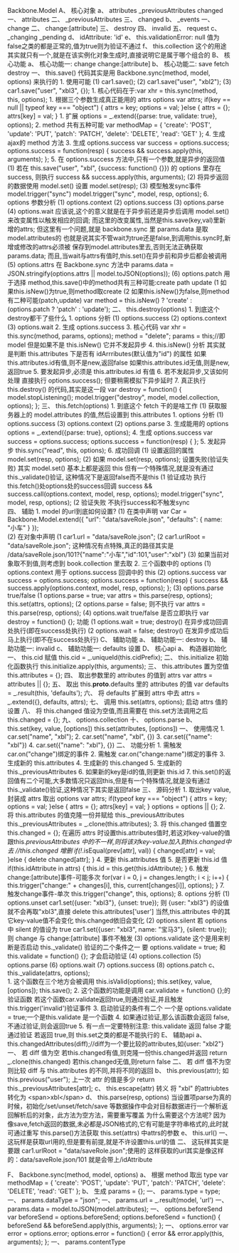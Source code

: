 Backbone.Model
A、 核心对象
	a、 attributes  _previousAttributes  changed
		一、 attributes
		二、 _previousAttributes
		三、 changed
	b、 _events
		一、 change
		二、 change:[attribute]
		三、 destroy
		四、 invalid
		五、 request
	c、 _changing  _pending
	d、 idAttribute: 'id'
	e、 this.validationError: null
		值为false之类的都是正常的,值为true则为验证不通过
	f、 this.collection
		这个的用途其实就只有一个,就是在该实例化对象生成时,直接说明它是属于哪个组合的
B、 核心功能
	a、 核心功能一: change  change:[attribute]
	b、 核心功能二: save  fetch  destroy
		一、 this.save() 代码其实是用 Backbone.sync(method, model, options) 来执行的 
			1. 使用可能
				(1) car1.save();
				(2) car1.save("user", "xbl2");
				(3) car1.save("user", "xbl3", {});
			1. 核心代码在于:var xhr = this.sync(method, this, options);
			1. 根据三个参数生成真正能用的 attrs options
				var attrs;
	            if(key == null || typeof key === "object") {
	                attrs = key;
	                options = val;
	            }else {
	                attrs = {};
	                attrs[key] = val;
	            }
	        1. 扩展 options = _.extend({parse: true, validate: true}, options);
			2. method 共有五种可能
				var methodMap = {
					'create': 'POST',
					'update': 'PUT',
					'patch': 'PATCH',
					'delete': 'DELETE',
					'read': 'GET'
				};
			4. 生成ajax的 method 方法
			3. 生成 options.success
				var success = options.success;
		        options.success = function(resp) {
		           success && success.apply(this, arguments); 
		        };
		    5. 在 options.success 方法中,只有一个参数,就是异步的返回值
		    	(1) 若在 this.save("user", "xbl", {success: function() {}}) 
		    		的 options 里存在 success, 则执行 success && success.apply(this, arguments); 
		    	(2) 将异步返回的数据使用 model.set() 设置
		    		model.set(resp);
		    	(3) 模型触发sync事件 model.trigger("sync")
		    		model.trigger("sync", model, resp, options);
		    6. options 参数分析
		    	(1) options.context
		    	(2) options.success
		    	(3) options.parse
		    	(4) options.wait
		    		应该说,这个的意义就是在于异步前还是异步后调用 model.set() 来改变属性以触发相应的回调;
		    		而这里的改变属性,当然是this.save(key,val)里新增的attrs;
		    		但这里有一个问题,就是 backbone.sync 里 params.data 是取model.attributes的
		    		也就是说其实不管wait为true还是false,到调用this.sync时,新增或修改的attrs必须被
		    		保存到model.attributes里去,否则无法正确获取 params.data;
		    		而且,当wait与attrs有值时,this.set()在异步前和异步后都会被调用
		    	(5) options.attrs
		    		在 Backbone.sync 方法中
		    		params.data = JSON.stringify(options.attrs || model.toJSON(options));
		    	(6) options.patch 
		    		用于选择 method,this.save()中的method共有三种可能:create  path  update
		    		(1 如果this.isNew()为true,则method取create
		    		(2 如果this.isNew()为false,则method有二种可能(patch,update)
		    		var method = this.isNew() ? 'create' : (options.patch ? 'patch' : 'update');
		二、 this.destroy(options)
			1. 到底这个destroy都干了些什么
			1. options 分析
				(1) options.success
				(2) options.context
				(3) options.wait
			2. 生成 options.success
			3. 核心代码 var xhr = this.sync(method, params, options);
				method = "delete";
				params = this;//即model
				但是如果不是 this.isNew() 它并不发起异步
			4. this.isNew() 分析
				其实就是判断 this.attributes 下是否有 idArrributes(默认值为"id") 的属性
				如果this.attributes.id有值,则不是new,返回false
				如果this.attributes.id无值,则是new,返回true
			5. 要发起异步,必须是 this.attributes.id 有值
			6. 若不发起异步,又该如何处理
				直接执行 options.success(); 但要稍需模拟下异步延时
			7. 真正执行 this.destroy() 的代码,其实是这一段
				var destroy = function() {
	                model.stopListening();
	                model.trigger("destroy", model, model.collection, options);
	            };
		三、 this.fetch(options)
			1. 到底这个 fetch 干的是啥工作
				(1) 获取服务器上的 model.attributes 的值,然后设置到 this.attributes
			1. options 分析
				(1) options.success
				(3) options.context
				(2) options.parse
			3. 生成能用的 options
				options = _.extend({parse: true}, options);
			4. 生成 options.success
				var success = options.success;
	            options.success = function(resp) {
	            };
	        5. 发起异步
	        	this.sync("read", this, options);
	        6. 成功回调
	        	(1) 设置返回的属性
	        		model.set(resp, options);
	        	(2) 如果 model.set(resp, options); 设置失败(验证失败)
	        		其实 model.set() 基本上都是返回 this
	        		但有一个特殊情况,就是没有通过 this._validate()验证,
	        		这种情况下是返回false而不是this
	        		(1 验证成功
	        			执行this.fetch()处options处的success回调
	        			success && success.call(options.context, model, resp, options);
                		model.trigger("sync", model, resp, options);
	        		(2 验证失败
	        			不执行success和不触发sync	
	    四、 辅助
	    	1. model 的url到底如何设置?
	    		(1) 在类中声明
		    		var Car = Backbone.Model.extend({
						"url": "data/saveRole.json",
						"defaults": {
							name: "小车"
						}
					});		
				(2) 在对象中声明
					(1 car1.url = "data/saveRole.json";
					(2 car1.urlRoot = "data/saveRole.json";
						这种情况有点特殊,真正的路径其实是
						/data/saveRole.json/101?{"name":"小车","id":101,"user":"xbl"}
				(3) 如果当前对象取不到值,则考虑到 book.collection 里去取
			2. 三个函数中的 options
				(1) options.context
					用于 options.success 回调中的 this
				(2) options.success
					var success = options.success;
		            options.success = function(resp) {
		            	success && success.apply(options.context, model, resp, options);
		            };
		        (3) options.parse  true/false
		        	(1 options.parse = true;
		        		var attrs = this.parse(resp, options);
		        		this.set(attrs, options);
		        	(2 options.parse = false;
		        		则不执行 var attrs = this.parse(resp, options);
		        (4) options.wait  true/false
					是否立即执行  var destroy = function() {}; 功能
					(1 options.wait = true;
						destroy() 在异步成功回调处执行(即在success处执行)
					(2 options.wait = false;
						destroy() 在发异步成功后马上执行(即不在success处执行)
C、 辅助功能
	a、 辅助功能一: destroy
	b、 辅助功能一: invalid
	c、 辅助功能一: defaults 设置
D、 核心api
	a、 构造器初始化
		一、 this.cid 赋值 
			this.cid = _.uniqueId(this.cidPrefix);
		二、 this.initialize 初始化函数执行
			this.initialize.apply(this, arguments);
		三、 this.attributes 置为空值
			this.attributes = {};
		四、 取出参数里的 attributes 的值到 attrs
			var attrs = attributes || {};
		五、 取出 this.__proto__.defaults 里的 attributes 的值
			var defaults = _.result(this, 'defaults');
		六、 将 defaults 扩展到 attrs 中去
			attrs = _.extend({}, defaults, attrs);
		七、 调用 this.set(attrs, options);
			启动 attrs 值的设置
		八、 将 this.changed 值设为空值,而且需要在 this.set方法调用之后
			this.changed = {};
		九、 options.collection
		十、 options.parse
	b、 this.set(key, value, [options])   this.set(attributes, [options])
		一、 使用情况
			1. car.set("name", "xbl");
			2. car.set("name", "xbl", {})
			3. car.set({"name": "xbl"})
			4. car.set({"name": "xbl"}, {})
		二、 功能分析
			1. 需触发 car.on("change")绑定的事件
			2. 需触发 car.on("change:name")绑定的事件
			3. 生成新的 this.attributes
			4. 生成新的 this.changed
			5. 生成新的 this._previousAttributes
			6. 如果新的key是id的值,则更新 this.id
			7. this.set()的返回值有二个可能,大多数情况只返回this,但是有一个特殊情况,就是没有通过
				this._validate()验证,这种情况下其实是返回false
		三、 源码分析
			1. 取出key value,封装成 attrs
				取出 options
				var attrs;
	            if(typeof key === "object") {
	                attrs = key;
	                options = val;
	            }else {
	                attrs = {};
	                attrs[key] = val;
	            }
	            options = options || {};
			2. 将 this.attributes 的值克隆一份并赋给 this._previousAttributes
				this._previousAttributes = _.clone(this.attributes);
			3. 将 this.changed 值置空 this.changed = {};
				在遍历 attrs 时设置this.attributes值时,若这对key-value的值跟this._previousAttributes
				中的不一样,则将该对key-value加入到this.changed中去
            	//this.changed 增删
                if(!_.isEqual(prev[attr], val)) {
                    changed[attr] = val;
                }else {
                    delete changed[attr];
                }
            4. 更新 this.attributes 值
            5. 是否更新 this.id 值
            	if(this.idAttribute in attrs) {
	                this.id = this.get(this.idAttribute);
	            }
	        6. 触发change:[attribute]事件-可能多次
	        	for(var i = 0, j = changes.length; i < j; i++) {
	                this.trigger("change:" + changes[i], this, current[changes[i]], options);
	            }
	        7. 触发change事件-单次
				this.trigger("change", this, options);
			8. options 分析
				(1) options.unset
					car1.set({user: "xbl3"}, {unset: true});
					则 {user: "xbl3"} 的设值就不会再取"xbl3",直接 delete this.attributes['user']
					当然,this.attributes 中的其它key-value值不会变化
					this.changed依旧会变化
				(2) options.silent
					若 options 中 silent 的值设为 true
					car1.set({user: "xbl3", name: "宝马3"}, {silent: true});
					则 change 与 change:[attribute] 事件不触发
				(3) options.validate
					这个是用来判断是否启动 this._validate() 验证的二个条件之一
					要 options.validate = true; 和 this.validate = function() {};
					才会启动验证
				(4) options.collection
				(5) options.parse
				(6) options.wait
				(7) options.success
				(8) options.patch
	c、 this._validate(attrs, options);  
		1. 这个函数在三个地方会被调用
			this.isValid(options);
			this.set(key, value, [options]);
			this.save();
		2. 这个函数的功能是调用 car.validate = function() {};的验证函数
			若这个函数car.validate返回true,则通过验证,并且触发this.trigger('invalid')验证事件
		3. 启动验证的条件有二个
			一个是 options.validate = true;一个是this.validate 是一个函数
		4. 如果通过验证,那么该函数会返回 false,不通过验证,则会返回true
		5. 有一点一定要特别注意: this.validate 返回 false 才能通过验证
			若返回 true,则 this.set之类的都是不能执行的
E、 辅助api
	a、 this.changedAttributes(diff);//diff为一个要比较的attributes,如{user: "xbl2"}
		一、 若 diff 值为空
			若this.changed有值,则克隆一份this.changed并返回
			return _.clone(this.changed)
			若this.changed无值,则return false
		二、 若 diff 值不为空
			则比较 diff 与 this.attributes 的不同,并将不同的返回
	b、 this.previous(attr); 如 this.previous("user");
		上一次 attr 的值是多少
		return this._previousAttributes[attr];
	c、 this.escape(attr) 转义
		将 "<span>xbl</span>" 的attriubtes 转化为 &lt;span&gt;xbl&lt;/span&gt;
	d、 this.parse(resp, options)
		当设置项parse为真的时候，初始化/set/unset/fetch/save
		等数据操作中会对目标数据进行一个解析返回解析后的对象，此方法为空方法，需要重写覆盖
		为什么需要这个方法呢?
		因为像save,fetch返回的数据,未必都是JSON格式的,它有可能是字符串格式的,此时就可通过重写
		this.parse()方法获取 this.set(attrs) 中attrs的参数
	e、 this.url()
		一、 这玩样是获取url用的,但是要有前提,就是不许设置this.url的值
		二、 这玩样其实是要跟 car1.urlRoot = "data/saveRole.json";使用的
			这样获取的url其实是像这样的：data/saveRole.json/101
			就是会带上/idAttribute


F、 Backbone.sync(method, model, options)
	a、 根据 method 取出 type
		var methodMap = {
			'create': 'POST',
			'update': 'PUT',
			'patch': 'PATCH',
			'delete': 'DELETE',
			'read': 'GET'
		};
	b、 生成 params = {};
		一、 params.type = type;
		一、 params.dataType = "json";
		一、 params.url = _.result(model, 'url')
		一、 params.data = model.toJSON(model.attributes);
		一、 options.beforeSend
			var beforeSend = options.beforeSend;
	        options.beforeSend = function() {
	            beforeSend && beforeSend.apply(this, arguments);
	        };
		一、 options.error
			var error = options.error;
	        options.error = function() {
	           error && error.apply(this, arguments); 
	        };
		一、 params.contentType
